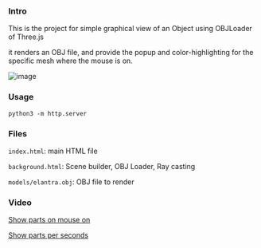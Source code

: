 ### Intro
This is the project for simple graphical view of an Object using OBJLoader of Three.js

it renders an OBJ file, and provide the popup and color-highlighting for the specific mesh where the mouse is on. 

![image](https://user-images.githubusercontent.com/17183234/218265961-83839145-0b36-4843-bc5c-4b39f1dc338b.png)

### Usage
`python3 -m http.server`

### Files
`index.html`: main HTML file

`background.html`: Scene builder, OBJ Loader, Ray casting

`models/elantra.obj`: OBJ file to render

### Video
[Show parts on mouse on](https://user-images.githubusercontent.com/17183234/218263238-ac16f43f-55e4-4d85-8c95-657908af7dd2.webm)

[Show parts per seconds](https://user-images.githubusercontent.com/17183234/218257113-ce002d0b-29d0-4c1c-badd-8bfbd5c7742d.webm)
